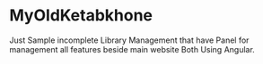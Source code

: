 # MyOldKetabkhone

Just Sample incomplete Library Management that have Panel for management all features beside main website Both Using Angular.
